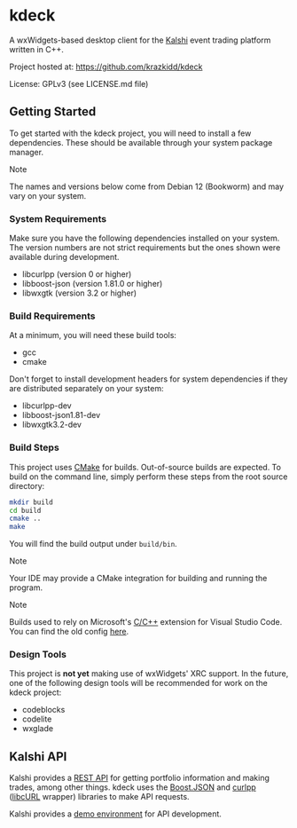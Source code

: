# kdeck

A wxWidgets-based desktop client for the [Kalshi](https://kalshi.com/) event trading platform written in C++.

Project hosted at: https://github.com/krazkidd/kdeck

License: GPLv3 (see LICENSE.md file)

## Getting Started

To get started with the kdeck project, you will need to install a few dependencies. These should be available through your system package manager.

> [!NOTE]  
> The names and versions below come from Debian 12 (Bookworm) and may vary on your system.

### System Requirements

Make sure you have the following dependencies installed on your system. The version numbers are not strict requirements but the ones shown were available during development.

* libcurlpp (version 0 or higher)
* libboost-json (version 1.81.0 or higher)
* libwxgtk (version 3.2 or higher)

### Build Requirements

At a minimum, you will need these build tools:

* gcc
* cmake

Don't forget to install development headers for system dependencies if they are distributed separately on your system:

* libcurlpp-dev
* libboost-json1.81-dev
* libwxgtk3.2-dev

### Build Steps

This project uses [CMake](https://cmake.org/) for builds. Out-of-source builds are expected. To build on the command line, simply perform these steps from the root source directory:

```bash
mkdir build
cd build
cmake ..
make
```

You will find the build output under `build/bin`.

> [!NOTE]
> Your IDE may provide a CMake integration for building and running the program.

> [!NOTE]
> Builds used to rely on Microsoft's [C/C++](https://marketplace.visualstudio.com/items?itemName=ms-vscode.cpptools) extension for Visual Studio Code. You can find the old config [here](https://github.com/krazkidd/kdeck/blob/c8c90c0709d981d3f6170763a70ff6e239ec2001/.vscode/tasks.json).

### Design Tools

This project is **not yet** making use of wxWidgets' XRC support. In the future, one of the following design tools will be recommended for work on the kdeck project:

* codeblocks
* codelite
* wxglade

## Kalshi API

Kalshi provides a [REST API](https://trading-api.readme.io/reference/getting-started) for getting portfolio information and making trades, among other things. kdeck uses the [Boost.JSON](https://boost.org/libs/json) and [curlpp](http://www.curlpp.org/) ([libcURL](https://curl.se/libcurl/) wrapper) libraries to make API requests.

Kalshi provides a [demo environment](https://trading-api.readme.io/reference/creating-a-demo-account) for API development.
